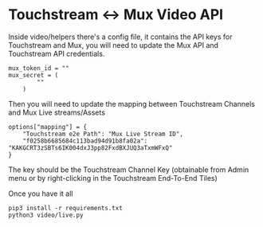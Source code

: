 # Touchstream <-> Mux Video API

Inside video/helpers there's a config file, it contains the API keys for Touchstream and Mux, you will  need to update the Mux API and Touchstream API credentials.

```
mux_token_id = ""
mux_secret = (
        ""
    )
```

Then you will need to update the mapping between Touchstream Channels and Mux Live streams/Assets

```
options["mapping"] = {
    "Touchstream e2e Path": "Mux Live Stream ID",
    "f0258b6685684c113bad94d91b8fa02a": "KAKGCRT3zSBTs6IK004dxJ3pp82FxdBXJUQ3aTxmWFxQ"
}
```
The key should be the Touchstream Channel Key (obtainable from Admin menu or by right-clicking in the Touchstream End-To-End Tiles)

Once you have it all
```
pip3 install -r requirements.txt
python3 video/live.py
```
